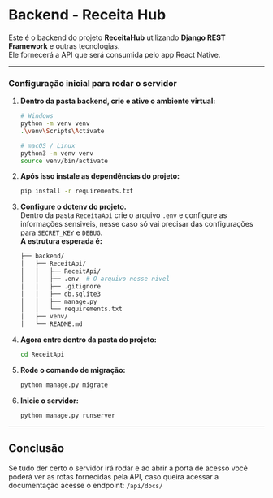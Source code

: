 # Backend - Receita Hub

Este é o backend do projeto **ReceitaHub** utilizando **Django REST Framework** e outras tecnologias.  
Ele fornecerá a API que será consumida pelo app React Native.

--- 
### Configuração inicial para rodar o servidor
1. **Dentro da pasta backend, crie e ative o ambiente virtual:**
    ```bash
    # Windows
    python -m venv venv
    .\venv\Scripts\Activate

    # macOS / Linux
    python3 -m venv venv
    source venv/bin/activate

2. **Após isso instale as dependências do projeto:**
    ```bash
    pip install -r requirements.txt

3. **Configure o dotenv do projeto.** <br> Dentro da pasta ``ReceitaApi`` crie o arquivo ``.env`` e configure as informações sensiveis, nesse caso só vai precisar das configurações para ``SECRET_KEY`` e ``DEBUG``. <br> 
**A estrutura esperada é:**
    ```bash
    ├── backend/
    │   ├── ReceitApi/
    │   │   ├── ReceitApi/
    │   │   ├── .env  # O arquivo nesse nivel
    │   │   ├── .gitignore
    │   │   ├── db.sqlite3
    │   │   ├── manage.py
    │   │   └── requirements.txt
    │   ├── venv/
    │   └── README.md

4. **Agora entre dentro da pasta do projeto:**
    ```bash
    cd ReceitApi

5. **Rode o comando de migração:**
    ```bash
    python manage.py migrate

6. **Inicie o servidor:**
    ```bash
    python manage.py runserver

---
## Conclusão

Se tudo der certo o servidor irá rodar e ao abrir a porta de acesso você poderá ver as rotas fornecidas pela API, caso queira acessar a documentação acesse o endpoint: ``/api/docs/``


